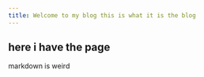 ```yaml
---
title: Welcome to my blog this is what it is the blog
---
```

here i have the page
---
markdown is weird
